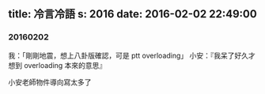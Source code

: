 title: 冷言冷語
s: 2016
date: 2016-02-02 22:49:00
---

### 20160202

我：「剛剛地震，想上八卦版確認，可是 ptt overloading」
小安：『我呆了好久才想到 overloading 本來的意思』

小安老師物件導向寫太多了


